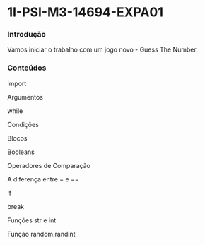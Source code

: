 # 1I-PSI-M3-14694-EXPA01
<h3> Introdução </h3>
Vamos iniciar o trabalho com um jogo novo - Guess The Number.

<h3> Conteúdos </h3>

import

Argumentos

while

Condições

Blocos

Booleans

Operadores de Comparação

A diferença entre = e ==

if

break

Funções str e int

Função random.randint
